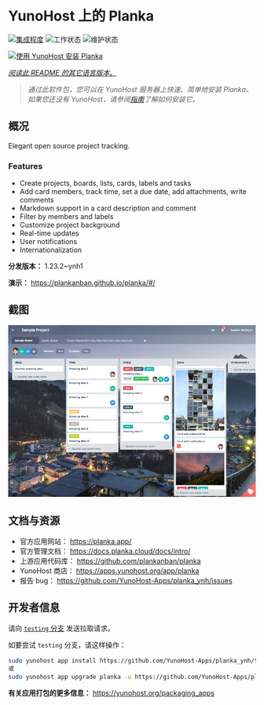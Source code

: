 <!--
注意：此 README 由 <https://github.com/YunoHost/apps/tree/master/tools/readme_generator> 自动生成
请勿手动编辑。
-->

# YunoHost 上的 Planka

[![集成程度](https://dash.yunohost.org/integration/planka.svg)](https://ci-apps.yunohost.org/ci/apps/planka/) ![工作状态](https://ci-apps.yunohost.org/ci/badges/planka.status.svg) ![维护状态](https://ci-apps.yunohost.org/ci/badges/planka.maintain.svg)

[![使用 YunoHost 安装 Planka](https://install-app.yunohost.org/install-with-yunohost.svg)](https://install-app.yunohost.org/?app=planka)

*[阅读此 README 的其它语言版本。](./ALL_README.md)*

> *通过此软件包，您可以在 YunoHost 服务器上快速、简单地安装 Planka。*  
> *如果您还没有 YunoHost，请参阅[指南](https://yunohost.org/install)了解如何安装它。*

## 概况

Elegant open source project tracking.

### Features

- Create projects, boards, lists, cards, labels and tasks
- Add card members, track time, set a due date, add attachments, write comments
- Markdown support in a card description and comment
- Filter by members and labels
- Customize project background
- Real-time updates
- User notifications
- Internationalization


**分发版本：** 1.23.2~ynh1

**演示：** <https://plankanban.github.io/planka/#/>

## 截图

![Planka 的截图](./doc/screenshots/screenshot.png)

## 文档与资源

- 官方应用网站： <https://planka.app/>
- 官方管理文档： <https://docs.planka.cloud/docs/intro/>
- 上游应用代码库： <https://github.com/plankanban/planka>
- YunoHost 商店： <https://apps.yunohost.org/app/planka>
- 报告 bug： <https://github.com/YunoHost-Apps/planka_ynh/issues>

## 开发者信息

请向 [`testing` 分支](https://github.com/YunoHost-Apps/planka_ynh/tree/testing) 发送拉取请求。

如要尝试 `testing` 分支，请这样操作：

```bash
sudo yunohost app install https://github.com/YunoHost-Apps/planka_ynh/tree/testing --debug
或
sudo yunohost app upgrade planka -u https://github.com/YunoHost-Apps/planka_ynh/tree/testing --debug
```

**有关应用打包的更多信息：** <https://yunohost.org/packaging_apps>
